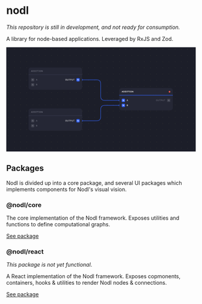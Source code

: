 # nodl

_This repository is still in development, and not ready for consumption._

A library for node-based applications. Leveraged by RxJS and Zod.

![Visual representation of a nodl](assets/nodl.png?raw=true)

## Packages

Nodl is divided up into a core package, and several UI packages which implements components for Nodl's visual vision.

### @nodl/core

The core implementation of the Nodl framework. Exposes utilities and functions to define computational graphs.

[See package](packages/core)

### @nodl/react

_This package is not yet functional_.

A React implementation of the Nodl framework. Exposes copmonents, containers, hooks & utilities to render Nodl nodes & connections.

[See package](packages/react)
